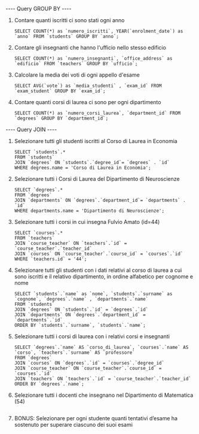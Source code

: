 
---- Query GROUP BY ----

1. Contare quanti iscritti ci sono stati ogni anno 
    ```
    SELECT COUNT(*) as `numero_iscritti`, YEAR(`enrolment_date`) as `anno` FROM `students` GROUP BY `anno`;
    ```

2. Contare gli insegnanti che hanno l'ufficio nello stesso edificio
    ```
    SELECT COUNT(*) as `numero_insegnanti`, `office_address` as `edificio` FROM `teachers` GROUP BY `ufficio`;
    ```

3. Calcolare la media dei voti di ogni appello d'esame 
    ```
    SELECT AVG(`vote`) as `media_studenti` , `exam_id` FROM `exam_student` GROUP BY `exam_id`;
    ```

4. Contare quanti corsi di laurea ci sono per ogni dipartimento
    ```
    SELECT COUNT(*) as `numero_corsi_laurea`, `department_id` FROM `degrees` GROUP BY `department_id`;
    ```


---- Query JOIN ----

1. Selezionare tutti gli studenti iscritti al Corso di Laurea in Economia
    ```
    SELECT `students`.*
    FROM `students`
    JOIN `degrees` ON `students`.`degree_id`= `degrees` . `id`
    WHERE degrees.name = 'Corso di Laurea in Economia';
    ```

2. Selezionare tutti i Corsi di Laurea del Dipartimento di Neuroscienze
    ```
    SELECT `degrees`.*
    FROM `degrees`
    JOIN `departments` ON `degrees`.`department_id`= `departments` . `id`
    WHERE departments.name = 'Dipartimento di Neuroscienze';
    ```

3. Selezionare tutti i corsi in cui insegna Fulvio Amato (id=44)
    ```
    SELECT `courses`.*
    FROM `teachers` 
    JOIN `course_teacher` ON `teachers`.`id` = `course_teacher`.`teacher_id`
    JOIN `courses` ON `course_teacher`.`course_id` = `courses`.`id`
    WHERE `teachers.id` = '44';
    ```

4. Selezionare tutti gli studenti con i dati relativi al corso di laurea a cui sono iscritti e il relativo dipartimento, in ordine alfabetico per cognome e nome
    ```
    SELECT `students`.`name` as `nome`, `students`.`surname` as `cognome`, `degrees`.`name` , `departments`.`name`
    FROM `students`
    JOIN `degrees` ON `students`.`id` = `degrees`.`id` 
    JOIN `departments` ON `degrees`.`department_id` = `departments`.`id` 
    ORDER BY `students`.`surname`, `students`.`name`;
    ```

5. Selezionare tutti i corsi di laurea con i relativi corsi e insegnanti
    ```
    SELECT `degrees`.`name` AS `corso_di_laurea`, `courses`.`name` AS `corso`, `teachers`.`surname` AS `professore`
    FROM `degrees`
    JOIN `courses` ON `degrees`.`id` = `courses`.`degree_id` 
    JOIN `course_teacher` ON `course_teacher`.`course_id` = `courses`.`id`
    JOIN `teachers` ON `teachers`.`id` = `course_teacher`.`teacher_id`
    ORDER BY `degrees`.`name`;
    ```

6. Selezionare tutti i docenti che insegnano nel Dipartimento di Matematica (54)
    ```
    ```

7. BONUS: Selezionare per ogni studente quanti tentativi d’esame ha sostenuto per superare ciascuno dei suoi esami
    ```
    ```



